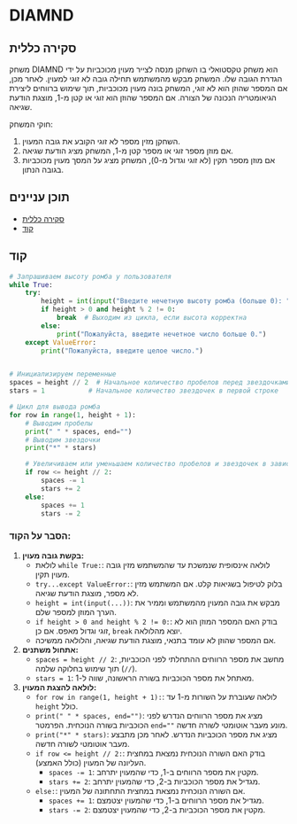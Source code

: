 # DIAMND

## סקירה כללית

משחק DIAMND הוא משחק טקסטואלי בו השחקן מנסה לצייר מעוין מכוכביות על ידי הגדרת הגובה שלו.
המשחק מבקש מהמשתמש תחילה גובה לא זוגי למעוין. לאחר מכן, אם המספר שהוזן הוא לא זוגי, המשחק בונה מעוין מכוכביות, תוך שימוש ברווחים ליצירת הגיאומטריה הנכונה של הצורה. אם המספר שהוזן הוא זוגי או קטן מ-1, מוצגת הודעת שגיאה.

חוקי המשחק:
1. השחקן מזין מספר לא זוגי הקובע את גובה המעוין.
2. אם מוזן מספר זוגי או מספר קטן מ-1, המשחק מציג הודעת שגיאה.
3. אם מוזן מספר תקין (לא זוגי וגדול מ-0), המשחק מציג על המסך מעוין מכוכביות בגובה הנתון.

## תוכן עניינים

- [סקירה כללית](#סקירה-כללית)
- [קוד](#קוד)

## קוד

```python
# Запрашиваем высоту ромба у пользователя
while True:
    try:
        height = int(input("Введите нечетную высоту ромба (больше 0): "))
        if height > 0 and height % 2 != 0:
            break  # Выходим из цикла, если высота корректна
        else:
            print("Пожалуйста, введите нечетное число больше 0.")
    except ValueError:
        print("Пожалуйста, введите целое число.")


# Инициализируем переменные
spaces = height // 2  # Начальное количество пробелов перед звездочками
stars = 1           # Начальное количество звездочек в первой строке

# Цикл для вывода ромба
for row in range(1, height + 1):
    # Выводим пробелы
    print(" " * spaces, end="")
    # Выводим звездочки
    print("*" * stars)

    # Увеличиваем или уменьшаем количество пробелов и звездочек в зависимости от строки
    if row <= height // 2:
        spaces -= 1
        stars += 2
    else:
        spaces += 1
        stars -= 2
```

### הסבר על הקוד:
1. **בקשת גובה מעוין:**
   - לולאת `while True:`: לולאה אינסופית שנמשכת עד שהמשתמש מזין גובה מעוין תקין.
   - `try...except ValueError:`: בלוק לטיפול בשגיאות קלט. אם המשתמש מזין לא מספר, מוצגת הודעת שגיאה.
   - `height = int(input(...))`: מבקש את גובה המעוין מהמשתמש וממיר את הערך המוזן למספר שלם.
   - `if height > 0 and height % 2 != 0:`: בודק האם המספר המוזן הוא לא זוגי וגדול מאפס. אם כן, `break` יוצא מהלולאה.
   - אם המספר שהוזן לא עומד בתנאי, מוצגת הודעת שגיאה, והלולאה ממשיכה.
2. **אתחול משתנים:**
   - `spaces = height // 2`: מחשב את מספר הרווחים ההתחלתי לפני הכוכביות, תוך שימוש בחלוקה שלמה (`//`).
   - `stars = 1`: מאתחל את מספר הכוכביות בשורה הראשונה, שווה ל-1.
3. **לולאה להצגת המעוין:**
   - `for row in range(1, height + 1):`: לולאה שעוברת על השורות מ-1 עד `height` כולל.
   - `print(" " * spaces, end="")`: מציג את מספר הרווחים הנדרש לפני הכוכביות בשורה הנוכחית. הפרמטר `end=""` מונע מעבר אוטומטי לשורה חדשה.
   - `print("*" * stars)`: מציג את מספר הכוכביות הנדרש. לאחר מכן מתבצע מעבר אוטומטי לשורה חדשה.
   - `if row <= height // 2:`: בודק האם השורה הנוכחית נמצאת במחצית העליונה של המעוין (כולל האמצע).
     - `spaces -= 1`: מקטין את מספר הרווחים ב-1, כדי שהמעוין יתרחב.
     - `stars += 2`: מגדיל את מספר הכוכביות ב-2, כדי שהמעוין יתרחב.
   - `else:`: אם השורה הנוכחית נמצאת במחצית התחתונה של המעוין.
     - `spaces += 1`: מגדיל את מספר הרווחים ב-1, כדי שהמעוין יצטמצם.
     - `stars -= 2`: מקטין את מספר הכוכביות ב-2, כדי שהמעוין יצטמצם.
